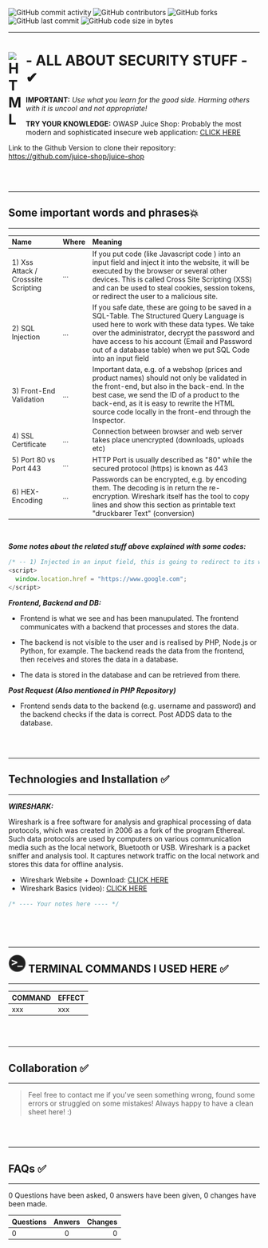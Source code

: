 ![GitHub commit activity](https://img.shields.io/github/commit-activity/m/Svendolin/All-about-HACK?style=for-the-badge) ![GitHub contributors](https://img.shields.io/github/contributors/svendolin/All-about-HACK?style=for-the-badge) ![GitHub forks](https://img.shields.io/github/forks/Svendolin/All-about-HACK?color=pink&style=for-the-badge) ![GitHub last commit](https://img.shields.io/github/last-commit/Svendolin/All-about-HACK?style=for-the-badge) ![GitHub code size in bytes](https://img.shields.io/github/languages/code-size/Svendolin/All-about-HACK?color=yellow&style=for-the-badge)


***


# <img align="left" alt="HTML" width="35px" src="https://banner2.cleanpng.com/20180626/ijk/kisspng-computer-security-threat-national-cyber-security-a-topic-logo-5b32ac279670a0.5387674615300475276162.jpg" /> - ALL ABOUT SECURITY STUFF - ✔

**IMPORTANT:**
_Use what you learn for the good side. Harming others with it is uncool and not appropriate!_

**TRY YOUR KNOWLEDGE:**
OWASP Juice Shop: Probably the most modern and sophisticated insecure web application: [CLICK HERE](http://demo.owasp-juice.shop/#/)

Link to the Github Version to clone their repository: https://github.com/juice-shop/juice-shop






<br />
<br />


***
## Some important words and phrases💥
***

| Name | Where | Meaning  | 
|:--------------| :--------------| :--------------|
|1) Xss Attack / Crosssite Scripting | ...|  If you put code (like Javascript code ) into an input field and inject it into the website, it will be executed by the browser or several other devices. This is called Cross Site Scripting (XSS) and can be used to steal cookies, session tokens, or redirect the user to a malicious site. |
| 2) SQL Injection | ...| If you safe date, these are going to be saved in a SQL-Table. The Structured Query Language is used here to work with these data types. We take over the administrator, decrypt the password and have access to his account (Email and Password out of a database table) when we put SQL Code into an input field |
| 3) Front-End Validation | ... |Important data, e.g. of a webshop (prices and product names) should not only be validated in the front-end, but also in the back-end. In the best case, we send the ID of a product to the back-end, as it is easy to rewrite the HTML source code locally in the front-end through the Inspector.|
| 4) SSL Certificate | ...| Connection between browser and web server takes place unencrypted (downloads, uploads etc) |
| 5) Port 80 vs Port 443 | ...| HTTP Port is usually described as "80" while the secured protocol (https) is known as 443
| 6) HEX-Encoding | ...| Passwords can be encrypted, e.g. by encoding them. The decoding is in return the re-encryption. Wireshark itself has the tool to copy lines and show this section as printable text "druckbarer Text" (conversion) |

<br />

_**Some notes about the related stuff above explained with some codes:**_

```js
/* -- 1) Injected in an input field, this is going to redirect to its website as shown (Google) when the page is tring to load -- */
<script>
  window.location.href = "https://www.google.com";
</script>

```
_**Frontend, Backend and DB:**_
- Frontend is what we see and has been manupulated. The frontend communicates with a backend that processes and stores the data. 

- The backend is not visible to the user and is realised by PHP, Node.js or Python, for example. The backend reads the data from the frontend, then receives and stores the data in a database.

- The data is stored in the database and can be retrieved from there.

_**Post Request (Also mentioned in PHP Repository)**_
- Frontend sends data to the backend (e.g. username and password) and the backend checks if the data is correct. Post ADDS data to the database.


<br />
<br />

***
## Technologies and Installation ✅
***





_**WIRESHARK:**_

Wireshark is a free software for analysis and graphical processing of data protocols, which was created in 2006 as a fork of the program Ethereal. Such data protocols are used by computers on various communication media such as the local network, Bluetooth or USB. Wireshark is a packet sniffer and analysis tool. It captures network traffic on the local network and stores this data for offline analysis.

- Wireshark Website + Download:  [CLICK HERE](https://www.wireshark.org/)
- Wireshark Basics (video):  [CLICK HERE](https://www.youtube.com/watch?v=lb1Dw0elw0Q)



```js
/* ---- Your notes here ---- */



```


<br />
<br />

***
<img align="left" alt="JavaScript" width="35px" src="https://raw.githubusercontent.com/github/explore/d92924b1d925bb134e308bd29c9de6c302ed3beb/topics/terminal/terminal.png" />

## &nbsp;TERMINAL COMMANDS I USED HERE ✅
***

| COMMAND | EFFECT  | 
|:--------------| :--------------|
| xxx | xxx |



<br />
<br />


***
## Collaboration ✅
***
> Feel free to contact me if you've seen something wrong, found some errors or struggled on some mistakes! Always happy to have a clean sheet here! :)


<br />
<br />

***
## FAQs ✅
***
0 Questions have been asked, 0 answers have been given, 0 changes have been made.

| Questions | Anwers | Changes |
|:--------------|:-------------:|--------------:|
| 0 | 0 | 0 |


